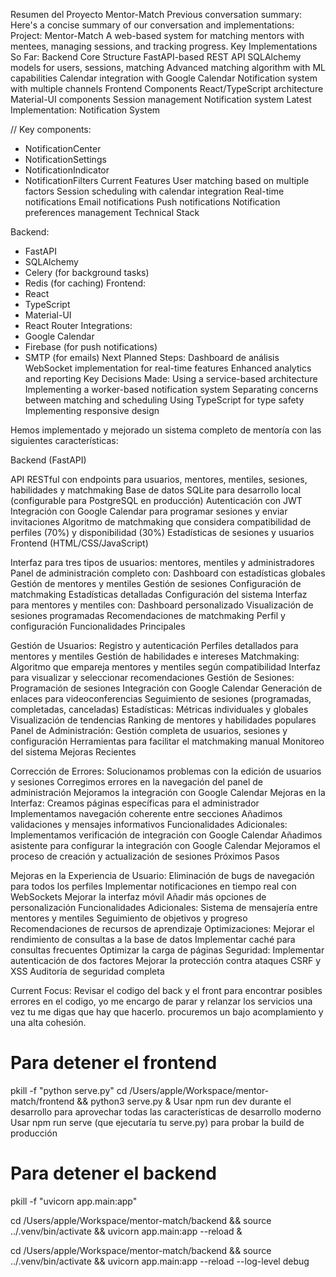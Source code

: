 Resumen del Proyecto Mentor-Match
Previous conversation summary:
Here's a concise summary of our conversation and implementations:
Project: Mentor-Match
A web-based system for matching mentors with mentees, managing sessions, and tracking progress.
Key Implementations So Far:
Backend Core Structure
FastAPI-based REST API
SQLAlchemy models for users, sessions, matching
Advanced matching algorithm with ML capabilities
Calendar integration with Google Calendar
Notification system with multiple channels
Frontend Components
React/TypeScript architecture
Material-UI components
Session management
Notification system
Latest Implementation: Notification System

// Key components:
- NotificationCenter
- NotificationSettings
- NotificationIndicator
- NotificationFilters
Current Features
User matching based on multiple factors
Session scheduling with calendar integration
Real-time notifications
Email notifications
Push notifications
Notification preferences management
Technical Stack

Backend:
  - FastAPI
  - SQLAlchemy
  - Celery (for background tasks)
  - Redis (for caching)
Frontend:
  - React
  - TypeScript
  - Material-UI
  - React Router
Integrations:
  - Google Calendar
  - Firebase (for push notifications)
  - SMTP (for emails)
Next Planned Steps:
Dashboard de análisis
WebSocket implementation for real-time features
Enhanced analytics and reporting
Key Decisions Made:
Using a service-based architecture
Implementing a worker-based notification system
Separating concerns between matching and scheduling
Using TypeScript for type safety
Implementing responsive design

Hemos implementado y mejorado un sistema completo de mentoría con las siguientes características:

Backend (FastAPI)

API RESTful con endpoints para usuarios, mentores, mentiles, sesiones, habilidades y matchmaking
Base de datos SQLite para desarrollo local (configurable para PostgreSQL en producción)
Autenticación con JWT
Integración con Google Calendar para programar sesiones y enviar invitaciones
Algoritmo de matchmaking que considera compatibilidad de perfiles (70%) y disponibilidad (30%)
Estadísticas de sesiones y usuarios
Frontend (HTML/CSS/JavaScript)

Interfaz para tres tipos de usuarios: mentores, mentiles y administradores
Panel de administración completo con:
Dashboard con estadísticas globales
Gestión de mentores y mentiles
Gestión de sesiones
Configuración de matchmaking
Estadísticas detalladas
Configuración del sistema
Interfaz para mentores y mentiles con:
Dashboard personalizado
Visualización de sesiones programadas
Recomendaciones de matchmaking
Perfil y configuración
Funcionalidades Principales

Gestión de Usuarios:
Registro y autenticación
Perfiles detallados para mentores y mentiles
Gestión de habilidades e intereses
Matchmaking:
Algoritmo que empareja mentores y mentiles según compatibilidad
Interfaz para visualizar y seleccionar recomendaciones
Gestión de Sesiones:
Programación de sesiones
Integración con Google Calendar
Generación de enlaces para videoconferencias
Seguimiento de sesiones (programadas, completadas, canceladas)
Estadísticas:
Métricas individuales y globales
Visualización de tendencias
Ranking de mentores y habilidades populares
Panel de Administración:
Gestión completa de usuarios, sesiones y configuración
Herramientas para facilitar el matchmaking manual
Monitoreo del sistema
Mejoras Recientes

Corrección de Errores:
Solucionamos problemas con la edición de usuarios y sesiones
Corregimos errores en la navegación del panel de administración
Mejoramos la integración con Google Calendar
Mejoras en la Interfaz:
Creamos páginas específicas para el administrador
Implementamos navegación coherente entre secciones
Añadimos validaciones y mensajes informativos
Funcionalidades Adicionales:
Implementamos verificación de integración con Google Calendar
Añadimos asistente para configurar la integración con Google Calendar
Mejoramos el proceso de creación y actualización de sesiones
Próximos Pasos

Mejoras en la Experiencia de Usuario:
Eliminación de bugs de navegación para todos los perfiles
Implementar notificaciones en tiempo real con WebSockets
Mejorar la interfaz móvil
Añadir más opciones de personalización
Funcionalidades Adicionales:
Sistema de mensajería entre mentores y mentiles
Seguimiento de objetivos y progreso
Recomendaciones de recursos de aprendizaje
Optimizaciones:
Mejorar el rendimiento de consultas a la base de datos
Implementar caché para consultas frecuentes
Optimizar la carga de páginas
Seguridad:
Implementar autenticación de dos factores
Mejorar la protección contra ataques CSRF y XSS
Auditoría de seguridad completa

Current Focus:
Revisar el codigo del back y el front para encontrar posibles errores en el codigo, yo me encargo de parar y relanzar los servicios una vez tu me digas que hay que hacerlo.
procuremos un bajo acomplamiento y una alta cohesión.



# Para detener el frontend
pkill -f "python serve.py"
cd /Users/apple/Workspace/mentor-match/frontend && python3 serve.py &
Usar npm run dev durante el desarrollo para aprovechar todas las características de desarrollo moderno
Usar npm run serve (que ejecutaría tu serve.py) para probar la build de producción
# Para detener el backend
pkill -f "uvicorn app.main:app"


cd /Users/apple/Workspace/mentor-match/backend && source ../.venv/bin/activate && uvicorn app.main:app --reload &

cd /Users/apple/Workspace/mentor-match/backend && source ../.venv/bin/activate && uvicorn app.main:app --reload --log-level debug


